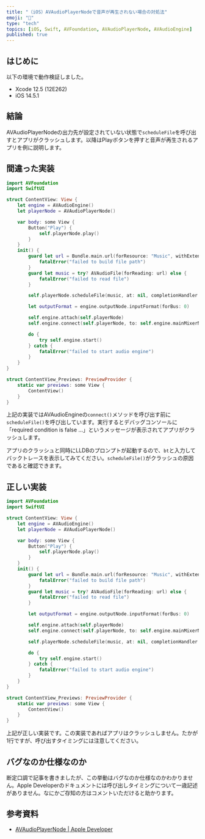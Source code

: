 ```yaml
---
title: "（iOS）AVAudioPlayerNodeで音声が再生されない場合の対処法"
emoji: "🕌"
type: "tech"
topics: [iOS, Swift, AVFoundation, AVAudioPlayerNode, AVAudioEngine]
published: true
---
```

## はじめに

以下の環境で動作検証しました。

- Xcode 12.5 (12E262)
- iOS 14.5.1

## 結論

AVAudioPlayerNodeの出力先が設定されていない状態で`scheduleFile`を呼び出すとアプリがクラッシュします。以降はPlayボタンを押すと音声が再生されるアプリを例に説明します。

## 間違った実装

```swift
import AVFoundation
import SwiftUI

struct ContentView: View {
    let engine = AVAudioEngine()
    let playerNode = AVAudioPlayerNode()

    var body: some View {
        Button("Play") {
            self.playerNode.play()
        }
    }
    init() {
        guard let url = Bundle.main.url(forResource: "Music", withExtension: "wav") else {
            fatalError("failed to build file path")
        }
        guard let music = try? AVAudioFile(forReading: url) else {
            fatalError("failed to read file")
        }

        self.playerNode.scheduleFile(music, at: nil, completionHandler: nil)

        let outputFormat = engine.outputNode.inputFormat(forBus: 0)

        self.engine.attach(self.playerNode)
        self.engine.connect(self.playerNode, to: self.engine.mainMixerNode, format: outputFormat)

        do {
            try self.engine.start()
        } catch {
            fatalError("failed to start audio engine")
        }
    }
}

struct ContentView_Previews: PreviewProvider {
    static var previews: some View {
        ContentView()
    }
}
```

上記の実装ではAVAudioEngineの`connect()`メソッドを呼び出す前に`scheduleFile()`を呼び出しています。実行するとデバッグコンソールに「required condition is false ...」というメッセージが表示されてアプリがクラッシュします。

アプリのクラッシュと同時にLLDBのプロンプトが起動するので、`bt`と入力してバックトレースを表示してみてください。`scheduleFile()`がクラッシュの原因であると確認できます。

## 正しい実装

```swift
import AVFoundation
import SwiftUI

struct ContentView: View {
    let engine = AVAudioEngine()
    let playerNode = AVAudioPlayerNode()

    var body: some View {
        Button("Play") {
            self.playerNode.play()
        }
    }
    init() {
        guard let url = Bundle.main.url(forResource: "Music", withExtension: "wav") else {
            fatalError("failed to build file path")
        }
        guard let music = try? AVAudioFile(forReading: url) else {
            fatalError("failed to read file")
        }

        let outputFormat = engine.outputNode.inputFormat(forBus: 0)

        self.engine.attach(self.playerNode)
        self.engine.connect(self.playerNode, to: self.engine.mainMixerNode, format: outputFormat)

        self.playerNode.scheduleFile(music, at: nil, completionHandler: nil)

        do {
            try self.engine.start()
        } catch {
            fatalError("failed to start audio engine")
        }
    }
}

struct ContentView_Previews: PreviewProvider {
    static var previews: some View {
        ContentView()
    }
}
```

上記が正しい実装です。この実装であればアプリはクラッシュしません。たかが1行ですが、呼び出すタイミングには注意してください。

## バグなのか仕様なのか

断定口調で記事を書きましたが、この挙動はバグなのか仕様なのかわかりません。Apple Developerのドキュメントには呼び出しタイミングについて一歳記述がありません。なにかご存知の方はコメントいただけると助かります。

## 参考資料

- [AVAudioPlayerNode | Apple Developer](https://developer.apple.com/documentation/avfaudio/avaudioplayernode)
